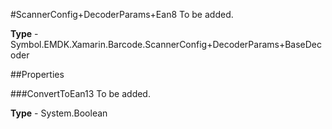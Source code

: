 #ScannerConfig+DecoderParams+Ean8
To be added.

**Type** - Symbol.EMDK.Xamarin.Barcode.ScannerConfig+DecoderParams+BaseDecoder

##Properties

###ConvertToEan13
To be added.

**Type** - System.Boolean


